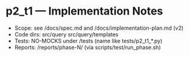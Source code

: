 # p2_t1 — Implementation Notes
- Scope: see /docs/spec.md and /docs/implementation-plan.md (v2)
- Code dirs: src/query src/query/templates
- Tests: NO-MOCKS under /tests (name like tests/p2_t1_*.py)
- Reports: /reports/phase-N/ (via scripts/test/run_phase.sh)
